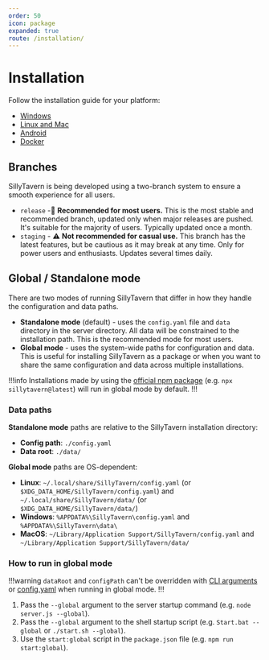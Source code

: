 ```yaml
---
order: 50
icon: package
expanded: true
route: /installation/
---
```


# Installation

Follow the installation guide for your platform:

* [Windows](/Installation/Windows.md)
* [Linux and Mac](/Installation/LinuxMacOS.md)
* [Android](/Installation/Android.md)
* [Docker](/Installation/Docker.md)

## Branches

SillyTavern is being developed using a two-branch system to ensure a smooth experience for all users.

* `release` -🌟 **Recommended for most users.** This is the most stable and recommended branch, updated only when major releases are pushed. It's suitable for the majority of users. Typically updated once a month.
* `staging` - ⚠️ **Not recommended for casual use.** This branch has the latest features, but be cautious as it may break at any time. Only for power users and enthusiasts. Updates several times daily.

## Global / Standalone mode

There are two modes of running SillyTavern that differ in how they handle the configuration and data paths.

* **Standalone mode** (default) - uses the `config.yaml` file and `data` directory in the server directory. All data will be constrained to the installation path. This is the recommended mode for most users.
* **Global mode** - uses the system-wide paths for configuration and data. This is useful for installing SillyTavern as a package or when you want to share the same configuration and data across multiple installations.

!!!info
Installations made by using the [official npm package](https://www.npmjs.com/package/sillytavern) (e.g. `npx sillytavern@latest`) will run in global mode by default.
!!!

### Data paths

**Standalone mode** paths are relative to the SillyTavern installation directory:

* **Config path**: `./config.yaml`
* **Data root**: `./data/`

**Global mode** paths are OS-dependent:

* **Linux**: `~/.local/share/SillyTavern/config.yaml` (or `$XDG_DATA_HOME/SillyTavern/config.yaml`) and `~/.local/share/SillyTavern/data/` (or `$XDG_DATA_HOME/SillyTavern/data/`)
* **Windows**: `%APPDATA%\SillyTavern\config.yaml` and `%APPDATA%\SillyTavern\data\`
* **MacOS**: `~/Library/Application Support/SillyTavern/config.yaml` and `~/Library/Application Support/SillyTavern/data/`

### How to run in global mode

!!!warning
`dataRoot` and `configPath` can't be overridden with [CLI arguments](../Administration/config-yaml.md#command-line-arguments) or [config.yaml](../Administration/config-yaml.md) when running in global mode.
!!!

1. Pass the `--global` argument to the server startup command (e.g. `node server.js --global`).
2. Pass the `--global` argument to the shell startup script (e.g. `Start.bat --global` or `./start.sh --global`).
3. Use the `start:global` script in the `package.json` file (e.g. `npm run start:global`).
